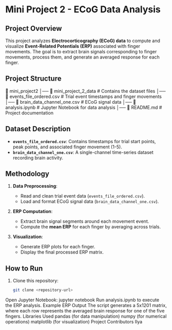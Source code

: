 # **Mini Project 2 - ECoG Data Analysis**

## **Project Overview**
This project analyzes **Electrocorticography (ECoG) data** to compute and visualize **Event-Related Potentials (ERP)** associated with finger movements. The goal is to extract brain signals corresponding to finger movements, process them, and generate an averaged response for each finger.

## **Project Structure**
📂 mini_project2 │── 📂 mini_project_2_data # Contains the dataset files │── 📄 events_file_ordered.csv # Trial event timestamps and finger movements │── 📄 brain_data_channel_one.csv # ECoG signal data │── 📄 analysis.ipynb # Jupyter Notebook for data analysis │── 📄 README.md # Project documentation

## **Dataset Description**
- **`events_file_ordered.csv`**: Contains timestamps for trial start points, peak points, and associated finger movement (1-5).
- **`brain_data_channel_one.csv`**: A single-channel time-series dataset recording brain activity.

## **Methodology**
1. **Data Preprocessing**:
   - Read and clean trial event data (`events_file_ordered.csv`).
   - Load and format ECoG signal data (`brain_data_channel_one.csv`).

2. **ERP Computation**:
   - Extract brain signal segments around each movement event.
   - Compute the **mean ERP** for each finger by averaging across trials.

3. **Visualization**:
   - Generate ERP plots for each finger.
   - Display the final processed ERP matrix.

## **How to Run**
1. Clone this repository:
   ```bash
   git clone <repository-url>
Open Jupyter Notebook:
jupyter notebook
Run analysis.ipynb to execute the ERP analysis.
Example ERP Output
The script generates a 5x1201 matrix, where each row represents the averaged brain response for one of the five fingers.
Libraries Used
pandas (for data manipulation)
numpy (for numerical operations)
matplotlib (for visualization)
Project Contributors
Ilya
